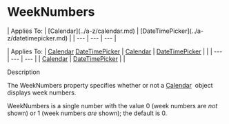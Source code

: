 




<h1 class="heading"><span class="name">WeekNumbers</span></h1>
| Applies To: | [Calendar](../a-z/calendar.md) | [DateTimePicker](../a-z/datetimepicker.md) |
| --- | --- | ---  |

| Applies To: | [Calendar](../a-z/calendar.md) [DateTimePicker](../a-z/datetimepicker.md) | [Calendar](../a-z/calendar.md) | [DateTimePicker](../a-z/datetimepicker.md) |  |
| --- | --- | ---  |
| [Calendar](../a-z/calendar.md) | [DateTimePicker](../a-z/datetimepicker.md) |  |


Description


The WeekNumbers property specifies whether or not a [Calendar](../a-z/calendar.md)
 object displays week numbers.


WeekNumbers is a single number with the value 0 (week numbers are *not*
shown) or 1 (week numbers *are* shown); the default is 0.



